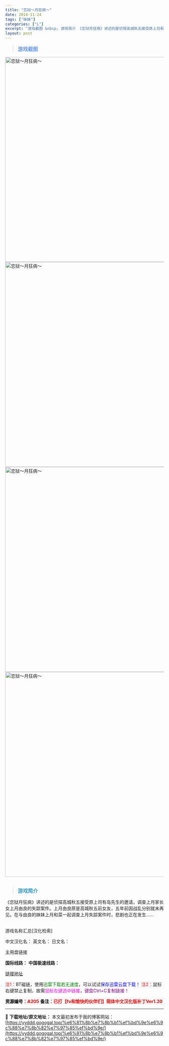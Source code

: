 ```yaml
---
title: "恋狱～月狂病～"
date: 2014-11-24
tags: ["妹妹"]
categories: ["L"]
excerpt: "游戏截图 &nbsp; 游戏简介 《恋狱月狂病》讲述的是侦探高城秋五接受原上司有岛先生的邀请，调查上月家长女上月由良的失踪案件。上月由良原是高城秋五前女友，五年前因战乱分别就未再见。在与由良的妹妹上月和菜一起调查上月失踪案件时，悲剧也正在发生…… &nbsp; 游戏名称汇总[汉化检索] 中文汉化名：&hellip;"
layout: post
---
```


<div>
<blockquote><b><span style="font-size: 12pt; color: #6699ff;">游戏截图</span></b></blockquote>
<div><img title="点击放大" src="https://yyddd.gogogal.top/wp-content/uploads/2025/04/20250430_6811e6d5cbc42.webp" alt="恋狱～月狂病～" width="650" /></div>
<div><img title="点击放大" src="https://yyddd.gogogal.top/wp-content/uploads/2025/04/20250430_6811e6d7a93c6.webp" alt="恋狱～月狂病～" width="650" /></div>
<div><img title="点击放大" src="https://yyddd.gogogal.top/wp-content/uploads/2025/04/20250430_6811e6d943e0f.webp" alt="恋狱～月狂病～" width="650" /></div>
<div><img title="点击放大" src="https://yyddd.gogogal.top/wp-content/uploads/2025/04/20250430_6811e6db1b261.webp" alt="恋狱～月狂病～" width="650" /></div>
&nbsp;
<blockquote><b><span style="font-size: 12pt; color: #3399cc;">游戏简介</span></b></blockquote>
<div>《恋狱月狂病》讲述的是侦探高城秋五接受原上司有岛先生的邀请，调查上月家长女上月由良的失踪案件。上月由良原是高城秋五前女友，五年前因战乱分别就未再见。在与由良的妹妹上月和菜一起调查上月失踪案件时，悲剧也正在发生……</div>
&nbsp;

游戏名称汇总[汉化检索]

中文汉化名：
英文名：
日文名：
</div>
<div class="panel panel-primary">
<div class="panel-heading">主用盘链接</div>
<div class="panel-body">

<b>国际线路：</b>
<b>中国极速线路：</b>

<!--wechatfans start-->

<a href="https://pan.xunlei.com/s/VORf3_J1jB9IajcT1OjVntF7A1?pwd=4mdm#">链接地址</a>

<!--wechatfans end-->
<span style="color: #ff0000;">注1：</span>BT磁链，使用<span style="color: #008000;">迅雷下载若无速度</span>，可以试试<span style="color: #0000ff;">保存迅雷云盘下载！</span>
<span style="color: #ff0000;">注2：</span>鼠标右键禁止复制，故需<span style="color: #ff00ff;">鼠标左键选中链接</span>，<span style="color: #800080;">键盘Ctrl+C复制链接！</span>

</div>
<div class="panel-footer"><span style="color: #ff0000;"><b><span style="color: #000000;">资源编号</span>：A205</b></span>
<span style="color: #ff0000;"><b><span style="color: #000000;">备注</span>：已打【fv和愉快的伙伴们】简体中文汉化版补丁Ver1.20</b></span></div>
</div>

---
📖 **下载地址/原文地址：** 本文最初发布于我的博客网站：[https://yyddd.gogogal.top/%e6%81%8b%e7%8b%b1%ef%bd%9e%e6%9c%88%e7%8b%82%e7%97%85%ef%bd%9e/](https://yyddd.gogogal.top/%e6%81%8b%e7%8b%b1%ef%bd%9e%e6%9c%88%e7%8b%82%e7%97%85%ef%bd%9e/)

